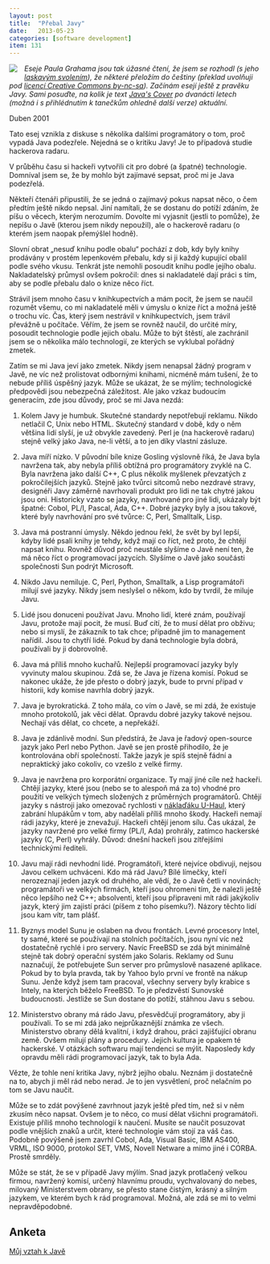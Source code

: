 ```yaml
---
layout: post
title:  "Přebal Javy"
date:   2013-05-23
categories: [software development]
item: 131
---
```

<div style="float: left; margin: 0 1em 1em 0; text-align: center;"><a href="https://en.wikipedia.org/wiki/File:Java_programming_language_logo
.svg"><img src="https://upload.wikimedia.org/wikipedia/en/thumb/3/30/Java_programming_language_logo.svg/80px-Java_programming_language_logo
.svg.png" /></a></div><i>Eseje Paula Grahama jsou tak úžasné čtení, že jsem se rozhodl (s jeho <a href="http://www.paulgraham.com/gfaq.html">laskavým svolením</a>), že některé přeložím do češtiny (překlad uvolňuji pod <a href="http://creativecommons.org/licenses/by-nc-sa/3.0/cz/">licencí Creative Commons by-nc-sa</a>). Začínám esejí ještě z pravěku Javy. Sami posuďte, na kolik je text <a href="http://www.paulgraham.com/javacover.html">Java's Cover</a> po dvanácti letech (možná i s přihlédnutím k tanečkům ohledně další verze) aktuální.</i>

<div style="clear:both"></div>

Duben 2001

Tato esej vznikla z diskuse s několika dalšími programátory o tom, proč vypadá Java podezřele. Nejedná se o kritiku Javy! Je to případová studie hackerova radaru.

V průběhu času si hackeři vytvořili cit pro dobré (a špatné) technologie. Domníval jsem se, že by mohlo být zajímavé sepsat, proč mi je Java podezřelá.

Někteří čtenáři připustili, že se jedná o zajímavý pokus napsat něco, o čem předtím ještě nikdo nepsal. Jiní namítali, že se dostanu do potíží zdáním, že píšu o věcech, kterým nerozumím. Dovolte mi vyjasnit (jestli to pomůže), že nepíšu o Javě (kterou jsem nikdy nepoužil), ale o hackerově radaru (o kterém jsem naopak přemýšlel hodně).
<!--more-->

Slovní obrat „nesuď knihu podle obalu“ pochází z dob, kdy byly knihy prodávány v prostém lepenkovém přebalu, kdy si ji každý kupující obalil podle svého vkusu. Tenkrát jste nemohli posoudit knihu podle jejího obalu. Nakladatelský průmysl ovšem pokročil: dnes si nakladatelé dají práci s tím, aby se podle přebalu dalo o knize něco říct.

Strávil jsem mnoho času v knihkupectvích a mám pocit, že jsem se naučil rozumět všemu, co mi nakladatelé měli v úmyslu o knize říct a možná ještě o trochu víc. Čas, který jsem nestrávil v knihkupectvích, jsem trávil převážně u počítače. Věřím, že jsem se rovněž naučil, do určité míry, posoudit technologie podle jejich obalu. Může to být štěstí, ale zachránil jsem se o několika málo technologií, ze kterých se vyklubal pořádný zmetek.

Zatím se mi Java jeví jako zmetek. Nikdy jsem nenapsal žádný program v Javě, ne víc než prolistovat odbornými knihami, nicméně mám tušení, že to nebude příliš úspěšný jazyk. Může se ukázat, že se mýlím; technologické předpovědi jsou nebezpečná záležitost. Ale jako vzkaz budoucím generacím, zde jsou důvody, proč se mi Java nezdá:

1. Kolem Javy je humbuk. Skutečné standardy nepotřebují reklamu. Nikdo netlačil C, Unix nebo HTML. Skutečný standard v době, kdy o něm většina lidí slyší, je už obvykle zavedený. Perl je (na hackerově radaru) stejně velký jako Java, ne-li větší, a to jen díky vlastní zásluze.

2. Java míří nízko. V původní bíle knize Gosling výslovně říká, že Java byla navržena tak, aby nebyla příliš obtížná pro programátory zvyklé na C. Byla navržena jako další C++, C plus několik myšlenek převzatých z pokročilejších jazyků. Stejně jako tvůrci sitcomů nebo nezdravé stravy, designéři Javy záměrně navrhovali produkt pro lidi ne tak chytré jakou jsou oni. Historicky vzato se jazyky, navrhované pro jiné lidi, ukázaly být špatné: Cobol, PL/I, Pascal, Ada, C++. Dobré jazyky byly a jsou takové, které byly navrhování pro své tvůrce: C, Perl, Smalltalk, Lisp.

3. Java má postranní úmysly. Někdo jednou řekl, že svět by byl lepší, kdyby lidé psali knihy je tehdy, když mají co říct, než proto, že chtějí napsat knihu. Rovněž důvod proč neustále slyšíme o Javě není ten, že má něco říct o programovací jazycích. Slyšíme o Javě jako součásti společnosti Sun podrýt Microsoft.

4. Nikdo Javu nemiluje. C, Perl, Python, Smalltalk, a Lisp programátoři milují své jazyky. Nikdy jsem neslyšel o někom, kdo by tvrdil, že miluje Javu. 

5. Lidé jsou donuceni používat Javu. Mnoho lidí, které znám, používají Javu, protože mají pocit, že musí. Buď cítí, že to musí dělat pro obživu; nebo si myslí, že zákazník to tak chce; případně jim to management nařídil. Jsou to chytří lidé. Pokud by daná technologie byla dobrá, používali by ji dobrovolně.

6. Java má příliš mnoho kuchařů. Nejlepší programovací jazyky byly vyvinuty malou skupinou. Zdá se, že Java je řízena komisí. Pokud se nakonec ukáže, že jde přesto o dobrý jazyk, bude to první případ v historii, kdy komise navrhla dobrý jazyk. 

7. Java je byrokratická. Z toho mála, co vím o Javě, se mi zdá, že existuje mnoho protokolů, jak věci dělat. Opravdu dobré jazyky takové nejsou. Nechají vás dělat, co chcete, a nepřekáží.

8. Java je zdánlivě modní. Sun předstírá, že Java je řadový open-source jazyk jako Perl nebo Python. Javě se jen prostě přihodilo, že je kontrolována obří společností. Takže jazyk je spíš stejně fádní a nepraktický jako cokoliv, co vzešlo z velké firmy.

9. Java je navržena pro korporátní organizace. Ty mají jiné cíle než hackeři. Chtějí jazyky, které jsou (nebo se to alespoň má za to) vhodné pro použití ve velkých týmech složených z průměrných programátorů. Chtějí jazyky s nástroji jako omezovač rychlosti v <a href="http://en.wikipedia.org/wiki/U-Haul">náklaďáku U-Haul</a>, který zabrání hlupákům v tom, aby nadělali příliš mnoho škody. Hackeři nemají rádi jazyky, které je znevažují. Hackeři chtějí jenom sílu. Čas ukázal, že jazyky navržené pro velké firmy (PL/I, Ada) prohrály, zatímco hackerské jazyky (C, Perl) vyhrály. Důvod: dnešní hackeři jsou zítřejšími technickými řediteli.

10. Javu mají rádi nevhodní lidé. Programátoři, které nejvíce obdivuji, nejsou Javou celkem uchváceni. Kdo má rád Javu? Bílé límečky, kteří nerozeznají jeden jazyk od druhého, ale vědí, že o Javě četli v novinách; programátoři ve velkých firmách, kteří jsou ohromeni tím, že nalezli ještě něco lepšího než C++; absolventi, kteří jsou připraveni mít rádi jakýkoliv jazyk, který jim zajistí práci (píšem z toho písemku?). Názory těchto lidí jsou kam vítr, tam plášť.

11. Byznys model Sunu je oslaben na dvou frontách. Levné procesory Intel, ty samé, které se používají na stolních počítačích, jsou nyní víc než dostatečně rychlé i pro servery. Navíc FreeBSD se zdá být minimálně stejně tak dobrý operační systém jako Solaris. Reklamy od Sunu naznačují, že potřebujete Sun server pro průmyslově nasazené aplikace. Pokud by to byla pravda, tak by Yahoo bylo první ve frontě na nákup Sunu. Jenže když jsem tam pracoval, všechny servery byly krabice s Intely, na kterých běželo FreeBSD. To je předzvěstí Sunovské budoucnosti. Jestliže se Sun dostane do potíží, stáhnou Javu s sebou.

12. Ministerstvo obrany má rádo Javu, přesvědčují programátory, aby ji používali. To se mi zdá jako nejprůkaznější známka ze všech. Ministerstvo obrany dělá kvalitní, i když drahou, práci zajišťující obranu země. Ovšem milují plány a procedury. Jejich kultura je opakem té hackerské. V otázkách softwaru mají tendenci se mýlit. Naposledy kdy opravdu měli rádi programovací jazyk, tak to byla Ada.

Vězte, že tohle není kritika Javy, nýbrž jejího obalu. Neznám ji dostatečně na to, abych ji měl rád nebo nerad. Je to jen vysvětlení, proč nelačním po tom se Javu naučit.

Může se to zdát povýšené zavrhnout jazyk ještě před tím, než si v něm zkusím něco napsat. Ovšem je to něco, co musí dělat všichni programátoři. Existuje příliš mnoho technologií k naučení. Musíte se naučit posuzovat podle vnějších znaků a určit, které technologie vám stojí za váš čas. Podobně povýšeně jsem zavrhl Cobol, Ada, Visual Basic, IBM AS400, VRML, ISO 9000, protokol SET, VMS, Novell Netware a mimo jiné i CORBA. Prostě smrděly.

Může se stát, že se v případě Javy mýlím. Snad jazyk protlačený velkou firmou, navržený komisí, určený hlavnímu proudu, vychvalovaný do nebes, milovaný Ministerstvem obrany, se přesto stane čistým, krásný a silným jazykem, ve kterém bych k rád programoval. Možná, ale zdá se mi to velmi nepravděpodobné.

Anketa
------

<script type="text/javascript" charset="utf-8" src="http://static.polldaddy.com/p/7125237.js"></script>
<noscript><a href="http://polldaddy.com/poll/7125237/">Můj vztah k Javě</a></noscript>